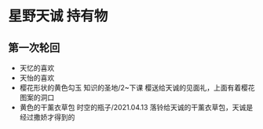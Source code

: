 # 星野天诚 持有物

## 第一次轮回

* 天忆的喜欢
* 天怡的喜欢
* 樱花形状的黄色勾玉
  知识的圣地/2~下课
  樱送给天诚的见面礼，上面有着樱花图案的洞口
* 黄色的干薰衣草包
  时空的瓶子/2021.04.13
  落铃给天诚的干薰衣草包，天诚是经过撒娇才得到的
